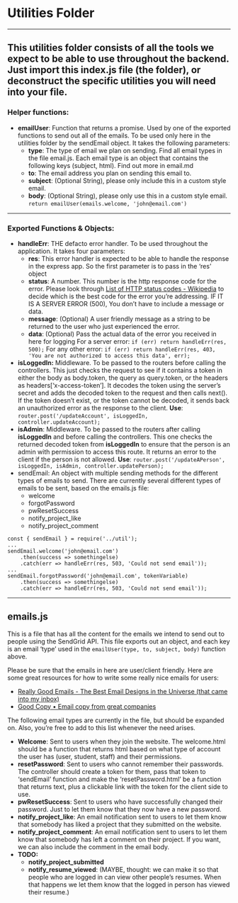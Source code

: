 # Utilities Folder
---
This utilities folder consists of all the tools we expect to be able to use throughout the backend. Just import this index.js file (the folder), or deconstruct the specific utilities you will need into your file.
----
### Helper functions:

* **emailUser**: Function that returns a promise. Used by one of the exported functions to send out all of the emails. To be used only here in the utilities folder by the sendEmail object. It takes the following parameters:
	* **type**: The type of email we plan on sending. Find all email types in the file email.js. Each email type is an object that contains the following keys (subject, html). Find out more in email.md
	* **to**: The email address you plan on sending this email to.
	* **subject**: (Optional String), please only include this in a custom style email.
	* **body**: (Optional String), please only use this in a custom style email.
`return emailUser(emails.welcome, 'john@email.com')`
----
### Exported Functions & Objects:

* **handleErr**: THE defacto error handler. To be used throughout the application. It takes four parameters:
	* **res**: This error handler is expected to be able to handle the response in the express app. So the first parameter is to pass in the ‘res’ object
	* **status**: A number. This number is the http response code for the error. Please look through [List of HTTP status codes - Wikipedia](https://en.wikipedia.org/wiki/List_of_HTTP_status_codes)  to decide which is the best code for the error you’re addressing. IF IT IS A SERVER ERROR (500), You don’t have to include a message or data.
	* **message**: (Optional) A user friendly message as a string to be returned to the user who just experienced the error.
	* **data**: (Optional) Pass the actual data of the error you received in here for logging
For a server error: `if (err) return handleErr(res, 500);`
For any other error: `if (err) return handleErr(res, 403, 'You are not authorized to access this data', err);`
* **isLoggedIn:** Middleware. To be passed to the routers before calling the controllers. This just checks the request to see if it contains a token in either the body as body.token, the query as query.token, or the headers as headers[‘x-access-token’]. It decodes the token using the server’s secret and adds the decoded token to the request and then calls next(). If the token doesn’t exist, or the token cannot be decoded, it sends back an unauthorized error as the response to the client.
**Use**: `router.post('/updateAccount', isLoggedIn, controller.updateAccount);`
* **isAdmin**: Middleware. To be passed to the routers after calling **isLoggedIn** and before calling the controllers. This one checks the returned decoded token from **isLoggedIn** to ensure that the person is an admin with permission to access this route. It returns an error to the client if the person is not allowed.
**Use**: `router.post('/updateAPerson', isLoggedIn, isAdmin, controller.updatePerson);`
* sendEmail: An object with multiple sending methods for the different types of emails to send. There are currently several different types of emails to be sent, based on the emails.js file:
	* welcome
	* forgotPassword
	* pwResetSuccess
	* notify_project_like
	* notify_project_comment
```
const { sendEmail } = require('../util');
...
sendEmail.welcome('john@email.com')
	.then(success => somethingelse)
	.catch(err => handleErr(res, 503, 'Could not send email'));
... 
sendEmail.forgotPassword('john@email.com', tokenVariable)
	.then(success => somethingelse)
	.catch(err => handleErr(res, 503, 'Could not send email'));
```
---
## emails.js

This is a file that has all the content for the emails we intend to send out to people using the SendGrid API. This file exports out an object, and each key is an email ‘type’ used in the `emailUser(type, to, subject, body)` function above.

Please be sure that the emails in here are user/client friendly. Here are some great resources for how to write some really nice emails for users: 
* [Really Good Emails - The Best Email Designs in the Universe (that came into my inbox)](https://reallygoodemails.com/)
* [Good Copy • Email copy from great companies](http://www.goodemailcopy.com/)

The following email types are currently in the file, but should be expanded on. Also, you’re free to add to this list whenever the need arises.
* **Welcome**: Sent to users when they join the website. The welcome.html should be a function that returns html based on what type of account the user has (user, student, staff) and their permissions.
* **resetPassword**: Sent to users who cannot remember their passwords. The controller should create a token for them, pass that token to ‘sendEmail’ function and make the ‘resetPassword.html’ be a function that returns text, plus a clickable link with the token for the client side to use.
* **pwResetSuccess**: Sent to users who have successfully changed their password. Just to let them know that they now have a new password.
* **notify_project_like**: An email notification sent to users to let them know that somebody has liked a project that they submitted on the website.
* **notify_project_comment**: An email notification sent to users to let them know that somebody has left a comment on their project. If you want, we can also include the comment in the email body.
* **TODO:**
	* **notify_project_submitted**
	* **notify_resume_viewed**: (MAYBE, thought: we can make it so that people who are logged in can view other people’s resumes. When that happens we let them know that the logged in person has viewed their resume.)
